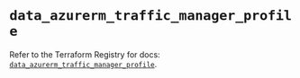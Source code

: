 # `data_azurerm_traffic_manager_profile`

Refer to the Terraform Registry for docs: [`data_azurerm_traffic_manager_profile`](https://registry.terraform.io/providers/hashicorp/azurerm/3.94.0/docs/data-sources/traffic_manager_profile).
